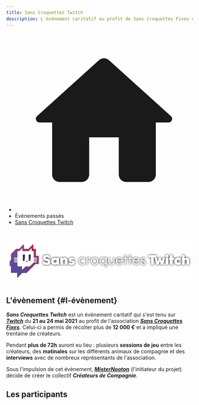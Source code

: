 ```yaml
---
title: Sans Croquettes Twitch
description: L'évènement caritatif au profit de Sans Croquettes Fixes qui donna naissance à Créateurs de Compagnie
---
```

<!-- import { CommunityListEvent } from '/src/components/social-community' -->

<nav aria-label="breadcrumbs" className="page-breadcrumbs">
  <ul className="breadcrumbs">
    <li className="breadcrumbs__item">
      <a className="breadcrumbs__link" href="/">
        <svg viewBox="0 0 24 24" className="breadcrumbs-home">
          <path d="M10 19v-5h4v5c0 .55.45 1 1 1h3c.55 0 1-.45 1-1v-7h1.7c.46 0 .68-.57.33-.87L12.67 3.6c-.38-.34-.96-.34-1.34 0l-8.36 7.53c-.34.3-.13.87.33.87H5v7c0 .55.45 1 1 1h3c.55 0 1-.45 1-1z" fill="currentColor">
          </path>
        </svg>
      </a>
    </li>
    <li className="breadcrumbs__item">
      <span className="breadcrumbs__link">Évènements passés</span>
    </li>
    <li className="breadcrumbs__item">
      <a className="breadcrumbs__link" href="/evenement/sans-croquettes-twitch">Sans Croquettes Twitch</a>
    </li>
  </ul>
</nav>

<h1 className="text--center"><img src="/img/sct/header.png" alt="Sans Croquettes Twitch" style={{maxHeight: "110px"}} loading="lazy" /></h1>

## L'évènement {#l-évènement}

***Sans Croquettes Twitch*** est un évènement caritatif qui s'est tenu sur [***Twitch***](https://www.twitch.tv/createursdecompagnie) du **21 au 24 mai 2021** au profit de l'association [***Sans Croquettes Fixes***](https://sanscroquettesfixes.fr). Celui-ci a permis de récolter plus de **12 000 €** et a impliqué une trentaine de créateurs.

Pendant **plus de 72h** auront eu lieu : plusieurs **sessions de jeu** entre les créateurs, des **matinales** sur les différents animaux de compagnie et des **interviews** avec de nombreux représentants de l'association.

Sous l'impulsion de cet évènement, [***MisterNooton***](https://www.twitch.tv/misternooton) (l'initiateur du projet) décide de créer le collectif ***Créateurs de Compagnie***.

<!-- ## L'association {#l-association}

Infos sur l'association -->

## Les participants

<!-- <CommunityListEvent group='sct' /> -->
